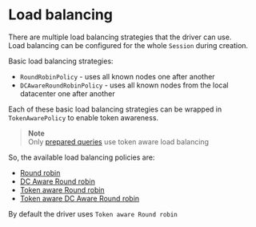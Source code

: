 # Load balancing

There are multiple load balancing strategies that the driver can use.  
Load balancing can be configured for the whole `Session` during creation.

Basic load balancing strategies:
* `RoundRobinPolicy` - uses all known nodes one after another
* `DCAwareRoundRobinPolicy` - uses all known nodes from the local datacenter one after another

Each of these basic load balancing strategies can be wrapped in `TokenAwarePolicy` to enable token awareness.

> **Note**  
> Only [prepared queries](../queries/prepared.md) use token aware load balancing

So, the available load balancing policies are:
* [Round robin](robin.md)
* [DC Aware Round robin](dc-robin.md)
* [Token aware Round robin](token-robin.md)
* [Token aware DC Aware Round robin](token-dc-robin.md)

By default the driver uses `Token aware Round robin`
